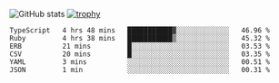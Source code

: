 ![GitHub stats](https://github-readme-stats.vercel.app/api?username=ksk001100&show_icons=true&theme=tokyonight)
[![trophy](https://github-profile-trophy.vercel.app/?username=ksk001100&theme=onedark)](https://github.com/ryo-ma/github-profile-trophy)

<!--START_SECTION:waka-->

```text
TypeScript   4 hrs 48 mins   ███████████▓░░░░░░░░░░░░░   46.96 %
Ruby         4 hrs 38 mins   ███████████▒░░░░░░░░░░░░░   45.32 %
ERB          21 mins         █░░░░░░░░░░░░░░░░░░░░░░░░   03.53 %
CSV          20 mins         █░░░░░░░░░░░░░░░░░░░░░░░░   03.35 %
YAML         3 mins          ░░░░░░░░░░░░░░░░░░░░░░░░░   00.51 %
JSON         1 min           ░░░░░░░░░░░░░░░░░░░░░░░░░   00.31 %
```

<!--END_SECTION:waka-->

